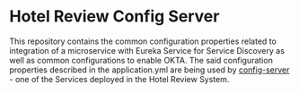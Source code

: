 # Hotel Review Config Server

This repository contains the common configuration properties related to integration of a microservice with Eureka Service for Service Discovery as well as common configurations to enable OKTA. The said configuration properties described in the application.yml are being used by [config-server](https://github.com/ramanks19/hotel-review-system/tree/main/config-server) - one of the Services deployed in the Hotel Review System.
